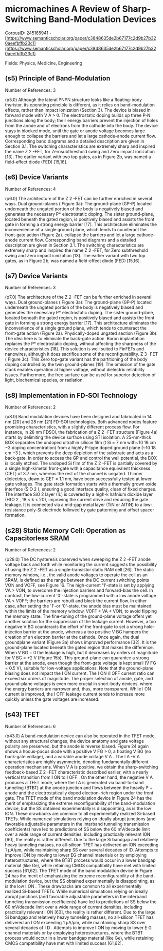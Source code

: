 # micromachines A Review of Sharp-Switching Band-Modulation Devices

CorpusID: 245165941 - [https://www.semanticscholar.org/paper/c3848635de2b67177c2d9b27b320aeefbffb23c1](https://www.semanticscholar.org/paper/c3848635de2b67177c2d9b27b320aeefbffb23c1)

Fields: Physics, Medicine, Engineering

## (s5) Principle of Band-Modulation
Number of References: 3

(p5.0) Although the lateral PNPN structure looks like a floating-body thyristor, its operating principle is different, as it relies on band-modulation effects, rather than impact ionization (Section 3). The device is biased in forward mode with V A > 0. The electrostatic doping builds up three P-N junctions along the body; their energy barriers prevent the injection of holes from the anode and of electrons from the cathode into the body. The device stays in blocked mode, until the gate or anode voltage becomes large enough to collapse the barriers and let a large cathode-anode current flow. Corresponding band diagrams and a detailed description are given in Section 3.1. The switching characteristics are extremely sharp and inspired the name Z 2 -FET, for Zerosubthreshold swing and Zero impact ionization [13]. The earlier variant with two top gates, as in Figure 2b, was named a field-effect diode (FED) [15,16].
## (s6) Device Variants
Number of References: 4

(p6.0) The architecture of the Z 2 -FET can be further enriched in several ways. Dual ground-planes ( Figure 3a): The ground-plane (GP-P) located underneath the ungated portion of the body is negatively biased and generates the necessary P* electrostatic doping. The sister ground-plane, located beneath the gated region, is positively biased and assists the front gate in forming a strong energy barrier [17]. This architecture eliminates the inconvenience of a single ground plane, which tends to counteract the front-gate action (Figure 2a). collapse the barriers and let a large cathode-anode current flow. Corresponding band diagrams and a detailed description are given in Section 3.1. The switching characteristics are extremely sharp and inspired the name Z 2 -FET, for Zero subthreshold swing and Zero impact ionization [13]. The earlier variant with two top gates, as in Figure 2b, was named a field-effect diode (FED) [15,16].
## (s7) Device Variants
Number of References: 3

(p7.0) The architecture of the Z 2 -FET can be further enriched in several ways. Dual ground-planes ( Figure 3a): The ground-plane (GP-P) located underneath the ungated portion of the body is negatively biased and generates the necessary P* electrostatic doping. The sister ground-plane, located beneath the gated region, is positively biased and assists the front gate in forming a strong energy barrier [17]. This architecture eliminates the inconvenience of a single ground plane, which tends to counteract the front-gate action (Figure 2a).  Physically-doped ungated section (Figure 3b): The idea here is to eliminate the back-gate action. Boron implantation replaces the P* electrostatic doping, without affecting the sharpness of the device characteristics [18]. This solution is well suited to FinFETs and nanowires, although it does sacrifice some of the reconfigurability. Z 3 -FET ( Figure 3c): This Zero top-gate variant has the partitioning of the body doping controlled by the twin ground-planes [19]. The omission of the gate stack enables operation at higher voltage, without dielectric reliability issues. Furthermore, the free surface can be used for superior detection of light, biochemical species, or radiation.
## (s8) Implementation in FD-SOI Technology
Number of References: 2

(p8.0) Band modulation devices have been designed and fabricated in 14 nm [20] and 28 nm [21] FD-SOI technologies. Both advanced nodes feature promising characteristics, with a slightly different process flow. For instance, in 28 nm FDSOI, the fabrication of a Z 2 -FET structure (Figure 4a) starts by delimiting the device surface using STI isolation. A 25-nm-thick BOX separates the undoped ultrathin silicon film (t Si = 7 nm with~10 16 cm −3 doping concentration) from a highly P-type doped ground plane (~10 18 cm −3 ), which prevents the deep depletion of the substrate and acts as a back-gate. In order to access the GP and control the well potential, the BOX is locally etched. The undoped Si film of the Z 2 -FET is partially covered by a single high-k/metal front-gate with a capacitance equivalent thickness (CET) of 3.7 nm, whereas the rest of the channel is ungated. Thinner dielectrics, down to CET = 1.1 nm, have been successfully tested at lower gate voltages. The gate stack formation starts with a thermally grown oxide interface (SiO 2 ), ensuring a good interface quality, clean of fixed charges. The interface SiO 2 layer (IL) is covered by a high-k hafnium dioxide layer (HfO 2 , 18 < k < 20), improving the current drive and reducing the gate leakage. It is connected via a mid-gap metal layer (TiN or AlTiN) to a low-resistance poly-Si electrode followed by gate patterning and offset spacer formation.
## (s28) Static Memory Cell: Operation as Capacitorless SRAM
Number of References: 2

(p28.0) The DC hysteresis observed when sweeping the Z 2 -FET anode voltage back and forth while monitoring the current suggests the possibility of using the Z 2 -FET as a single-transistor static RAM cell [26]. The static memory window, i.e., the valid anode voltages to operate the cell as an SRAM, is defined as the range between the DC current switching points VON and VOFF, see Figure 16. The high-current '1'-state is set by applying VA > VON, to overcome the injection barriers and forward-bias the cell. In contrast, the low-current '0'-state is programmed with a low anode voltage VA < VOFF; the barriers are rebuilt and block the current flow. In either case, after setting the '1'-or '0'-state, the anode bias must be maintained within the limits of the memory window, VOFF < VA < VON, to avoid flipping the memory state. The fine-tuning of the ground-plane voltage offers yet another solution for the suppression of the leakage current. However, a too negative V BG counteracts the effort of the front-gate to set a strong hole-injection barrier at the anode, whereas a too positive V BG hampers the creation of an electron barrier at the cathode. Once again, the dual groundplane variant (Figure 3a) shows improved performance [32]. It is the ground-plane located beneath the gated region that makes the difference. When V BG = 0 the leakage is high, but it decreases by orders of magnitude for V BG = +2 V (Figure 15b). This ground-plane can guarantee a strong barrier at the anode, even though the front-gate voltage is kept small (V FG = 0.5 V), suitable for low-voltage applications. Note that the ground-plane biasing does not impact the I ON current. The I ON /I OFF current ratio can exceed six orders of magnitude. The proper selection of anode, gate, and ground-plane voltages is even more crucial in short-body devices, where the energy barriers are narrower and, thus, more transparent. While I ON current is improved, the I OFF leakage current tends to increase more quickly unless the gate voltages are increased.
## (s43) TFET
Number of References: 6

(p43.0) A band-modulation device can also be operated in the TFET mode, without any structural changes; the device anatomy and gate voltage polarity are preserved, but the anode is reverse biased. Figure 24 again shows a hocus-pocus diode with a positive V FG > 0, a floating V BG (no back-gate voltage), and a variable anode voltage V A . The I A -V A characteristics are highly asymmetric, denoting fundamentally different operation mechanisms. When V A is positive, we obtain the sharp-switching feedback-based Z 2 -FET characteristic described earlier, with a nearly vertical transition from I ON to I OFF . On the other hand, the negative V A produces a TFET mode, where the I A is generated via band-to-band tunneling (BTBT) at the anode junction and flows between the heavily P + anode and the electrostatically doped electron-rich region under the front gate. The TFET mode of the band modulation device in Figure 24 has the merit of emphasizing the extreme reconfigurability of the band-modulation device, but the SS obtained experimentally is disappointing, as is the low ION. These drawbacks are common to all experimentally realized Si-based TFETs. While numerical simulations relying on ideally abrupt junctions (and favorable adjustable parameters in the interband tunneling transmission coefficients) have led to predictions of SS below the 60 mV/decade limit over a wide range of current densities, including practically relevant ION [60], the reality is rather different. Due to the large Si bandgap and relatively heavy tunneling masses, no all-silicon TFET has delivered an ION exceeding 1 μA/μm, while maintaining sharp SS over several decades of ID. Attempts to improve ION by moving to lower EG channel materials or by employing heterostructures, where the BTBT process would occur in a lower bandgap material (like Ge), while retaining CMOS compatibility have met with limited success [61,62]. The TFET mode of the band modulation device in Figure 24 has the merit of emphasizing the extreme reconfigurability of the band-modulation device, but the SS obtained experimentally is disappointing, as is the low I ON . These drawbacks are common to all experimentally realized Si-based TFETs. While numerical simulations relying on ideally abrupt junctions (and favorable adjustable parameters in the interband tunneling transmission coefficients) have led to predictions of SS below the 60 mV/decade limit over a wide range of current densities, including practically relevant I ON [60], the reality is rather different. Due to the large Si bandgap and relatively heavy tunneling masses, no all-silicon TFET has delivered an I ON exceeding 1 µA/µm, while maintaining sharp SS over several decades of I D . Attempts to improve I ON by moving to lower E G channel materials or by employing heterostructures, where the BTBT process would occur in a lower bandgap material (like Ge), while retaining CMOS compatibility have met with limited success [61,62].
